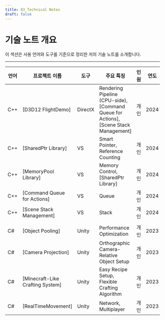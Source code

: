 ```yaml
---
title: 03_Technical Notes
draft: false
---
```


# **기술 노트 개요**

이 섹션은 사용 언어와 도구를 기준으로 정리한 저의 기술 노트를 소개합니다.

---

| **언어** | **프로젝트 이름**                      | **도구**  | **주요 특징**                                                                            | **인원** | **연도** |
| ------ | -------------------------------- | ------- | ------------------------------------------------------------------------------------ | ------ | ------ |
| C++    | [D3D12 FlightDemo]               | DirectX | Rendering Pipeline (CPU-side), [Command Queue for Actions], [Scene Stack Management] | 개인     | 2024   |
| C++    | [SharedPtr Library]              | VS      | Smart Pointer, Reference Counting                                                    | 개인     | 2024   |
| C++    | [MemoryPool Library]             | VS      | Memory Control, [SharedPtr Library]                                                  | 개인     | 2024   |
| C++    | [Command Queue for Actions]      | VS      | Queue                                                                                | 개인     | 2024   |
| C++    | [Scene Stack Management]         | VS      | Stack                                                                                | 개인     | 2024   |
|        |                                  |         |                                                                                      |        |        |
| C#     | [Object Pooling]                 | Unity   | Performance Optimization                                                             | 개인     | 2023   |
| C#     | [Camera Projection]              | Unity   | Orthographic Camera-Relative Object Setup                                            | 개인     | 2023   |
| C#     | [Minecraft-Like Crafting System] | Unity   | Easy Recipe Setup, Flexible Crafting Algorithm                                       | 개인     | 2023   |
| C#     | [RealTimeMovement]               | Unity   | Network, Multiplayer                                                                 | 개인     | 2023   |
